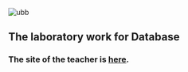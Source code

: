 ![ubb](https://user-images.githubusercontent.com/64086283/102396628-5faa7780-3fe5-11eb-9c8e-cd192a6bdfd6.png)
## The laboratory work for Database
### The site of the teacher is [here](https://sabina-cs.com/).


